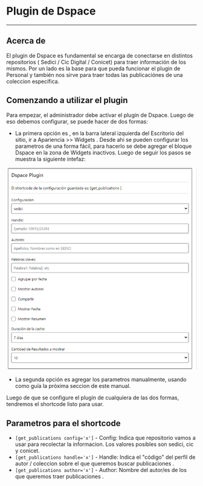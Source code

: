 # Plugin de Dspace
***
## Acerca de
El plugin de Dspace es fundamental se encarga de conectarse en distintos repositorios ( Sedici / Cic Digital / Conicet) para traer información de los mismos. Por un lado es la base para que pueda funcionar el plugin de Personal y también nos sirve para traer todas las publicaciónes de una coleccion específica.

## Comenzando a utilizar el plugin
Para empezar, el administrador debe activar el plugin de Dspace. Luego de eso debemos configurar, se puede hacer de dos formas:
* La primera opción es , en la barra lateral izquierda del Escritorio del sitio, ir a Apariencia >> Widgets . Desde ahi se pueden configurar los parametros de una forma fácil, para hacerlo se debe agregar el bloque Dspace en la zona de Widgets inactivos. 
Luego de seguir los pasos se muestra la siguiente intefaz:

![VistaConfiguracionDspace](confDspace.png)

* La segunda opción es agregar los parametros manualmente, usando como guía la próxima seccion de este manual.

Luego de que se configure el plugin de cualquiera de las dos formas, tendremos el shortcode listo para usar.

## Parametros para el shortcode

* `[get_publications config='x']` - Config: Indica que repositorio vamos a usar para recolectar la informacion. Los valores posibles son sedici, cic y conicet.
* `[get_publications handle='x']` - Handle: Indica el "código" del perfil de autor / coleccion sobre el que queremos buscar publicaciones .
* `[get_publications author='x']` - Author: Nombre del autor/es de los que queremos traer publicaciones .

